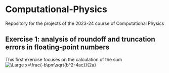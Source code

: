 # Computational-Physics
Repository for the projects of the 2023-24 course of Computational Physics
## Exercise 1: analysis of roundoff and truncation errors in floating-point numbers
This first exercise focuses on the calculation of the sum ![\Large x=\frac{-b\pm\sqrt{b^2-4ac}}{2a}](https://latex.codecogs.com/svg.latex?\Large&space;x=\frac{-b\pm\sqrt{b^2-4ac}}{2a}) 
